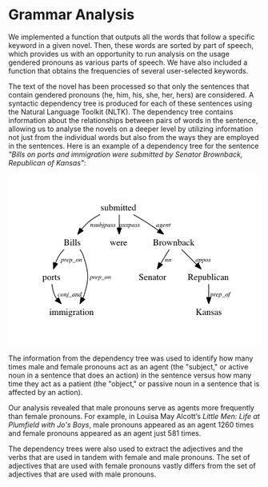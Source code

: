 # Grammar Analysis

We implemented a function that outputs all the words that follow a specific keyword in a given 
novel. Then, these words are sorted by part of speech, which provides us with an opportunity to 
run analysis on the usage gendered pronouns as various parts of speech. We 
have also included a function that obtains the frequencies of several user-selected keywords.

The text of the novel has been processed so that only the sentences that contain gendered 
pronouns (he, him, his, she, her, hers) are considered. A syntactic dependency tree is produced for 
each of these sentences using the Natural Language Toolkit (NLTK). The dependency tree contains 
information about the relationships between pairs of words in the sentence, allowing us to 
analyse the novels on a deeper level by utilizing information not just from 
the individual words but also from the ways they are employed in the sentences. Here is an 
example of a dependency tree for the sentence _"Bills on ports and immigration were submitted by Senator Brownback, Republican of Kansas"_:

![Sentence Diagram](images/sentence_diagram.png "Sentence Diagram")

The information from the dependency tree was used to identify how many times male and female 
pronouns act as an agent (the "subject," or active noun in a sentence that does an action) in the 
sentence versus how many time they act as a patient (the "object," or passive noun in a sentence 
that is affected by an action).

Our analysis revealed that male pronouns serve as agents more frequently than female 
pronouns. For example, in Louisa May Alcott’s _Little Men: Life at Plumfield with Jo's Boys_, 
male pronouns appeared as an agent 1260 times and female pronouns appeared as an agent just 581 times.

The dependency trees were also used to extract the adjectives and the verbs that are used in 
tandem with female and male pronouns. The set of adjectives that are used with female pronouns 
vastly differs from the set of adjectives that are used with male pronouns.

